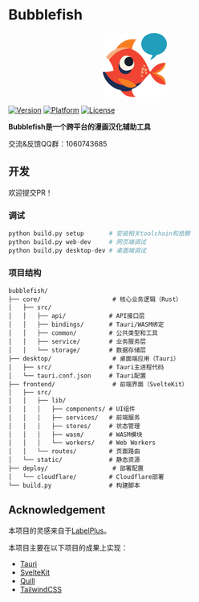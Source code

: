 # Bubblefish

<div align="center">
  <img src="frontend/static/logo.png" alt="Bubblefish Logo" width="128" height="128">
</div>

[![Version](https://img.shields.io/badge/version-0.1.0-blue.svg)](https://github.com/yyuchenn/bubblefish) [![Platform](https://img.shields.io/badge/platform-Windows%20%7C%20macOS%20%7C%20Linux-lightgrey.svg)](https://github.com/yyuchenn/bubblefish) [![License](https://img.shields.io/badge/license-Apache%202-blue.svg)](LICENSE)

**Bubblefish是一个跨平台的漫画汉化辅助工具**

交流&反馈QQ群：1060743685

## 开发

欢迎提交PR！

### 调试

```python
python build.py setup       # 安装相关toolchain和依赖
python build.py web-dev     # 网页端调试
python build.py desktop-dev # 桌面端调试
```

### 项目结构

```
bubblefish/
├── core/                    # 核心业务逻辑（Rust）
│   ├── src/
│   │   ├── api/            # API接口层
│   │   ├── bindings/       # Tauri/WASM绑定
│   │   ├── common/         # 公共类型和工具
│   │   ├── service/        # 业务服务层
│   │   └── storage/        # 数据存储层
├── desktop/                 # 桌面端应用（Tauri）
│   ├── src/                # Tauri主进程代码
│   └── tauri.conf.json     # Tauri配置
├── frontend/                # 前端界面（SvelteKit）
│   ├── src/
│   │   ├── lib/
│   │   │   ├── components/ # UI组件
│   │   │   ├── services/   # 前端服务
│   │   │   ├── stores/     # 状态管理
│   │   │   ├── wasm/       # WASM模块
│   │   │   └── workers/    # Web Workers
│   │   └── routes/         # 页面路由
│   └── static/             # 静态资源
├── deploy/                  # 部署配置
│   └── cloudflare/         # Cloudflare部署
└── build.py                # 构建脚本
```


## Acknowledgement

本项目的灵感来自于[LabelPlus](https://github.com/LabelPlus/LabelPlus)。

本项目主要在以下项目的成果上实现：

- [Tauri](https://tauri.app/)
- [SvelteKit](https://kit.svelte.dev/)
- [Quill](https://quilljs.com/)
- [TailwindCSS](https://tailwindcss.com/)
